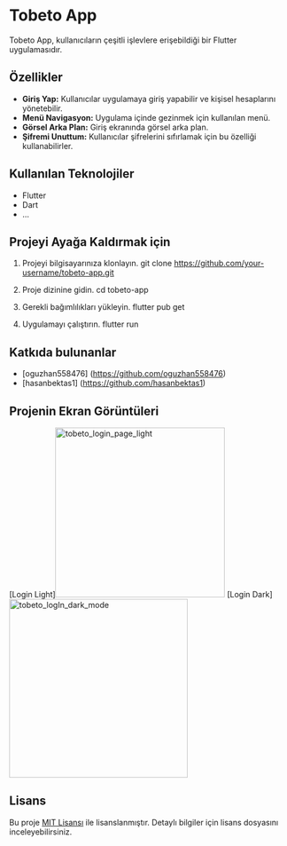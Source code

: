 # Tobeto App

Tobeto App, kullanıcıların çeşitli işlevlere erişebildiği bir Flutter uygulamasıdır.

## Özellikler

- **Giriş Yap:** Kullanıcılar uygulamaya giriş yapabilir ve kişisel hesaplarını yönetebilir.
- **Menü Navigasyon:** Uygulama içinde gezinmek için kullanılan menü.
- **Görsel Arka Plan:** Giriş ekranında görsel arka plan.
- **Şifremi Unuttum:** Kullanıcılar şifrelerini sıfırlamak için bu özelliği kullanabilirler.

## Kullanılan Teknolojiler

- Flutter
- Dart
- ...

##  Projeyi Ayağa Kaldırmak için

1. Projeyi bilgisayarınıza klonlayın.
    git clone https://github.com/your-username/tobeto-app.git

2. Proje dizinine gidin. 
    cd tobeto-app

3. Gerekli bağımlılıkları yükleyin.
     flutter pub get

4. Uygulamayı çalıştırın.
    flutter run
    

## Katkıda bulunanlar

- [oguzhan558476] (https://github.com/oguzhan558476)
- [hasanbektas1] (https://github.com/hasanbektas1)

## Projenin Ekran Görüntüleri
[Login Light]<img width="306" alt="tobeto_login_page_light" src="https://github.com/ozgeakinci/tobeto-app/assets/95983264/b7e633c1-4433-4b9e-86a0-e70560e9d602">
[Login Dark]<img width="322" alt="tobeto_logIn_dark_mode" src="https://github.com/ozgeakinci/tobeto-app/assets/95983264/14cded18-463d-429e-aa39-02669e32e51b">





## Lisans

Bu proje [MIT Lisansı](LICENSE) ile lisanslanmıştır. Detaylı bilgiler için lisans dosyasını inceleyebilirsiniz.
